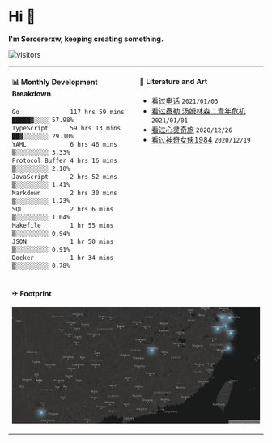 # Hi 👋

**I'm Sorcererxw, keeping creating something.**

![visitors](https://visitor-badge.glitch.me/badge?page_id=sorcererxw.sorcererx)

<table width="800px">
<tr>
<td valign="top" width="50%">

#### 📊 Monthly Development Breakdown

<!--START_SECTION:waka-->
```text
Go              117 hrs 59 mins █████▓░░░░ 57.98%
TypeScript      59 hrs 13 mins  ██▓░░░░░░░ 29.10%
YAML            6 hrs 46 mins   ▒░░░░░░░░░ 3.33%
Protocol Buffer 4 hrs 16 mins   ▒░░░░░░░░░ 2.10%
JavaScript      2 hrs 52 mins   ▒░░░░░░░░░ 1.41%
Markdown        2 hrs 30 mins   ▒░░░░░░░░░ 1.23%
SQL             2 hrs 6 mins    ▒░░░░░░░░░ 1.04%
Makefile        1 hr 55 mins    ▒░░░░░░░░░ 0.94%
JSON            1 hr 50 mins    ▒░░░░░░░░░ 0.91%
Docker          1 hr 34 mins    ▒░░░░░░░░░ 0.78%
```
<!--END_SECTION:waka-->

<td valign="top" width="50%">

#### 💃 Literature and Art

<!--START_SECTION:douban-->
* [看过电话](http://movie.douban.com/subject/30346025/) <code>2021/01/03</code>
* [看过泰勒·汤姆林森：青年危机](http://movie.douban.com/subject/34979178/) <code>2021/01/01</code>
* [看过心灵奇旅](http://movie.douban.com/subject/24733428/) <code>2020/12/26</code>
* [看过神奇女侠1984](http://movie.douban.com/subject/27073752/) <code>2020/12/19</code>

<!--END_SECTION:douban-->

</td>
</tr>
<tr>
<td colspan="2">

#### ✈ Footprint

![footprint](./footprint.png)

</td>
</tr>
</table>


